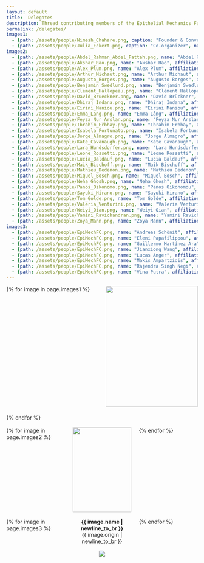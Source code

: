 ```yaml
---
layout: default
title:  Delegates
description: Thread contributing members of the Epithelial Mechanics Fan Club
permalink: /delegates/
images1:
  - {path: /assets/people/Nimesh_Chahare.png, caption: "Founder & Convenor ", name: "Nimesh Chahare", description: "New York, USA"}
  - {path: /assets/people/Julia_Eckert.png, caption: "Co-organizer", name: "Julia Eckert",  description: "Brisbane, Australia"}
images2: 
  - {path: /assets/people/Abdel_Rahman_Abdel_Fattah.png, name: "Abdel Rahman Abdel Fattah", affiliation: "...", origin: "Vienna, Austria"}
  - {path: /assets/people/Akshar_Rao.png, name: "Akshar Rao", affiliation: "...", origin: "Bengaluru, India"}
  - {path: /assets/people/Alex_Plum.png, name: "Alex Plum", affiliation: "...", origin: "San Diego, USA"}
  - {path: /assets/people/Arthur_Michaut.png, name: "Arthur Michaut", affiliation: "...", origin: "Paris, France"}
  - {path: /assets/people/Augusto_Borges.png, name: "Augusto Borges", affiliation: "...", origin: "Cambridge, UK"}
  - {path: /assets/people/Benjamin_Swedlund.png, name: "Benjamin Swedlund", affiliation: "...", origin: "Los Angeles, USA"}
  - {path: /assets/people/Clement_Hallopeau.png, name: "Clément Hallopeau", affiliation: "...", origin: "Barcelona, Spain"}
  - {path: /assets/people/David_Brueckner.png, name: "David Brückner", affiliation: "...", origin: "Basel, Switzerland"}
  - {path: /assets/people/Dhiraj_Indana.png, name: "Dhiraj Indana", affiliation: "...", origin: "Pasadena, USA"}
  - {path: /assets/people/Eirini_Maniou.png, name: "Eirini Maniou", affiliation: "...", origin: "Dublin, Ireland"}
  - {path: /assets/people/Emma_Lang.png, name: "Emma Lång", affiliation: "...", origin: "Oslo, Norway"}
  - {path: /assets/people/Feyza_Nur_Arslan.png, name: "Feyza Nur Arslan", affiliation: "...", origin: "Lausanne, Switzerland"}
  - {path: /assets/people/Ibrahim_Erbhay.png, name: "Ibrahim Erbhay", affiliation: "...", origin: "Galway, Ireland"}
  - {path: /assets/people/Isabela_Fortunato.png, name: "Isabela Fortunato", affiliation: "...", origin: "Barcelona, Spain"}
  - {path: /assets/people/Jorge_Almagro.png, name: "Jorge Almagro", affiliation: "...", origin: "New York, USA"}
  - {path: /assets/people/Kate_Cavanaugh.png, name: "Kate Cavanaugh", affiliation: "...", origin: "San Francisco, USA"}
  - {path: /assets/people/Lara_Hundsdorfer.png, name: "Lara Hundsdorfer", affiliation: "...", origin: "Tübingen, Germany"}
  - {path: /assets/people/Leone_Rossetti.png, name: "Leone Rossetti", affiliation: "...", origin: "London, UK"}
  - {path: /assets/people/Lucia_Baldauf.png, name: "Lucia Baldauf", affiliation: "...", origin: "London, UK"}
  - {path: /assets/people/Maik_Bischoff.png, name: "Maik Bischoff", affiliation: "...", origin: "Münster, Germany"}
  - {path: /assets/people/Mathieu_Dedenon.png, name: "Mathieu Dedenon", affiliation: "...", origin: "Geneva, Switzerland"}
  - {path: /assets/people/Miquel_Bosch.png, name: "Miquel Bosch", affiliation: "...", origin: "Barcelona, Spain"}
  - {path: /assets/people/Neha_Ghosh.png, name: "Neha Ghosh", affiliation: "...", origin: "New York, USA"}
  - {path: /assets/people/Panos_Oikonomo.png, name: "Panos Oikonomou", affiliation: "...", origin: "New York, USA"}
  - {path: /assets/people/Sayuki_Hirano.png, name: "Sayuki Hirano", affiliation: "...", origin: "Kyoto, Japan"}
  - {path: /assets/people/Tom_Golde.png, name: "Tom Golde", affiliation: "...", origin: "Barcelona, Spain"}
  - {path: /assets/people/Valeria_Venturini.png, name: "Valeria Venturini", affiliation: "...", origin: "Barcelona, Spain"}
  - {path: /assets/people/Weiyi_Qian.png, name: "Weiyi Qian", affiliation: "...", origin: "New York, USA"}
  - {path: /assets/people/Yamini_Ravichandran.png, name: "Yamini Ravichandran", affiliation: "...", origin: "Geneva, Switzerland"}
  - {path: /assets/people/Zoya_Mann.png, name: "Zoya Mann", affiliation: "...", origin: "Brisbane, Australia"}
images3: 
  - {path: /assets/people/EpiMechFC.png, name: "Andreas Schönit", affiliation: "...", origin: "Paris, France"}
  - {path: /assets/people/EpiMechFC.png, name: "Eleni Papafilippou", affiliation: "...", origin: "London, UK"}
  - {path: /assets/people/EpiMechFC.png, name: "Guillermo Martínez Ara", affiliation: "...", origin: "Barcelona, Spain"}
  - {path: /assets/people/EpiMechFC.png, name: "Jianxiong Wang", affiliation: "...", origin: "Brisbane, Australia"}
  - {path: /assets/people/EpiMechFC.png, name: "Lucas Anger", affiliation: "...", origin: "Paris, France"}
  - {path: /assets/people/EpiMechFC.png, name: "Makis Ampartzidis", affiliation: "...", origin: "Cambridge, UK"}
  - {path: /assets/people/EpiMechFC.png, name: "Rajendra Singh Negi", affiliation: "...", origin: "Syracuse, USA"}
  - {path: /assets/people/EpiMechFC.png, name: "Vina Putra", affiliation: "...", origin: "Sydney, Australia"}
---
```


<div class="gallery1">
  {% for image in page.images1 %}
    <div class="gallery-item">
      <a href="{{ site.baseurl }}{{ image.path }}">
        <img src="{{ site.baseurl }}{{ image.path }}"/>
      </a>
      <div class="image-caption">{{ image.caption }}</div>
      <div class="image-description"><b>{{ image.name | newline_to_br }}</b></div>   
      <div class="image-description">{{ image.description | newline_to_br }}</div>
    </div>
  {% endfor %}
</div>

<br>
<div class="gallery2">
  {% for image in page.images2 %}
    <div class="gallery-item">
      <a href="{{ site.baseurl }}{{ image.path }}">
        <img src="{{ site.baseurl }}{{ image.path }}"/>
      </a>
      <div class="image-description"><b>{{ image.name | newline_to_br }}</b></div>
 <!--      
      <div class="image-description">{{ image.affiliation | newline_to_br }}</div>
 -->      
      <div class="image-description">{{ image.origin | newline_to_br }}</div>
    </div>
  {% endfor %}
  <br>
</div>

<br>
<div class="gallery2">
  {% for image in page.images3 %}
    <div class="gallery-item">
      <div class="image-description"><b>{{ image.name | newline_to_br }}</b></div>
      <div class="image-description">{{ image.origin | newline_to_br }}</div>
    </div>
  {% endfor %}
  <br>
</div>

<br>
<div style="text-align: center;">
  <a href="{{ site.baseurl }}/assets/people/000_Blank_world_map_Equal_Earth_projection.svg">  
            <img src="{{ site.baseurl }} /assets/people/000_Blank_world_map_Equal_Earth_projection.svg"/>
  </a>
</div>




<style>
  .gallery1 {
    display: grid;
    grid-template-columns: repeat(2, 1fr);
    gap: 20px;
    max-width: 800px;
    margin: 0 auto;
  }

  .gallery2 {
    display: grid;
    grid-template-columns: repeat(3, 1fr);
    gap: 20px;
    max-width: 800px;
    margin: 0 auto;
  }
  
  .gallery-item {
    overflow: hidden;
    text-align: center;
  }
  
  .gallery-item img {
    width: 100%;
    height: auto;
    aspect-ratio: 1/1;
    object-fit: cover;
    transition: transform 0.5s ease-in-out;
  }
  
  .gallery-item:hover img {
    transform: scale(1.1);
  }
  
  .image-caption {
    margin-top: 10px;
    font-size: 0.9em;
    color: #666;
  }
</style>

